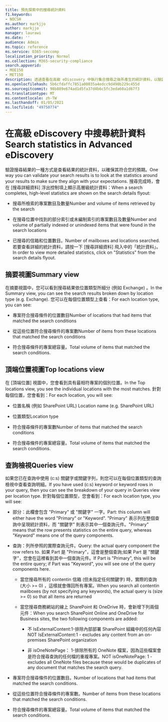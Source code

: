 ```yaml
---
title: 預先探索中的搜尋統計資料
f1.keywords:
- NOCSH
ms.author: markjjo
author: markjjo
manager: laurawi
ms.date: ''
audience: Admin
ms.topic: reference
ms.service: O365-seccomp
localization_priority: Normal
ms.collection: M365-security-compliance
search.appverid:
- MOE150
- MET150
description: 透過查看在高級 eDiscovery 中執行集合搜尋之後所產生的統計資料，以驗證搜尋結果。
ms.openlocfilehash: 5b6cfdaffc7851a00035a4edcc9d490b229c455d
ms.sourcegitcommit: 98b889e674ad1d5fa37d4b6c5fc3eda60a1d67f3
ms.translationtype: MT
ms.contentlocale: zh-TW
ms.lasthandoff: 01/05/2021
ms.locfileid: "49750774"
---
```

# <a name="search-statistics-in-advanced-ediscovery"></a><span data-ttu-id="5a456-103">在高級 eDiscovery 中搜尋統計資料</span><span class="sxs-lookup"><span data-stu-id="5a456-103">Search statistics in Advanced eDiscovery</span></span>

<span data-ttu-id="5a456-104">驗證搜尋結果的一種方式是查看結果的統計資料，以確保其符合您的預期。</span><span class="sxs-lookup"><span data-stu-id="5a456-104">One way you can validate your search results is to look at the statistics around your results to make sure they align with your expectations.</span></span> <span data-ttu-id="5a456-105">搜尋完成時，會在 [搜尋詳細資料] 浮出控制項上顯示高層級統計資料：</span><span class="sxs-lookup"><span data-stu-id="5a456-105">When a search completes, high-level statistics are shown on the search details flyout:</span></span>

- <span data-ttu-id="5a456-106">搜尋所檢索的專案數目及數量</span><span class="sxs-lookup"><span data-stu-id="5a456-106">Number and volume of items retrieved by the search</span></span>

- <span data-ttu-id="5a456-107">在搜尋位置中找到的部分索引或未編制索引的專案數目及數量</span><span class="sxs-lookup"><span data-stu-id="5a456-107">Number and volume of partially indexed or unindexed items that were found in the search locations</span></span>

- <span data-ttu-id="5a456-108">已搜尋的信箱和位置數目。</span><span class="sxs-lookup"><span data-stu-id="5a456-108">Number of mailboxes and locations searched.</span></span>
<span data-ttu-id="5a456-109">若要查看詳細的統計資料，請按一下 [搜尋詳細資料] 飛入中的「統計資料」。</span><span class="sxs-lookup"><span data-stu-id="5a456-109">In order to view more detailed statistics, click on "Statistics" from the search details flyout.</span></span>

## <a name="summary-view"></a><span data-ttu-id="5a456-110">摘要視圖</span><span class="sxs-lookup"><span data-stu-id="5a456-110">Summary view</span></span>

<span data-ttu-id="5a456-111">在摘要視圖中，您可以看到搜尋結果依位置類型所細分 (例如 Exchange) 。</span><span class="sxs-lookup"><span data-stu-id="5a456-111">In the Summary view, you can see the search results broken down by location type (e.g. Exchange).</span></span> <span data-ttu-id="5a456-112">您可以在每個位置類型上查看：</span><span class="sxs-lookup"><span data-stu-id="5a456-112">For each location type, you can see:</span></span>

- <span data-ttu-id="5a456-113">專案符合搜尋條件的位置數目</span><span class="sxs-lookup"><span data-stu-id="5a456-113">Number of locations that had items that matched the search conditions</span></span>

- <span data-ttu-id="5a456-114">從這些位置符合搜尋條件的專案數</span><span class="sxs-lookup"><span data-stu-id="5a456-114">Number of items from these locations that matched the search conditions</span></span>

- <span data-ttu-id="5a456-115">符合搜尋條件的專案總容量。</span><span class="sxs-lookup"><span data-stu-id="5a456-115">Total volume of items that matched the search conditions.</span></span>

## <a name="top-locations-view"></a><span data-ttu-id="5a456-116">頂端位置視圖</span><span class="sxs-lookup"><span data-stu-id="5a456-116">Top locations view</span></span>

<span data-ttu-id="5a456-117">在 [頂端位置] 視圖中，您會看到具有最相符專案的個別位置。</span><span class="sxs-lookup"><span data-stu-id="5a456-117">In the Top locations view, you see the individual locations with the most matches.</span></span> <span data-ttu-id="5a456-118">針對每個位置，您會看到：</span><span class="sxs-lookup"><span data-stu-id="5a456-118">For each location, you will see:</span></span>

- <span data-ttu-id="5a456-119">位置名稱 (例如 SharePoint URL) </span><span class="sxs-lookup"><span data-stu-id="5a456-119">Location name (e.g. SharePoint URL)</span></span>

- <span data-ttu-id="5a456-120">位置類型</span><span class="sxs-lookup"><span data-stu-id="5a456-120">Location type</span></span>

- <span data-ttu-id="5a456-121">符合搜尋條件的專案數</span><span class="sxs-lookup"><span data-stu-id="5a456-121">Number of items that matched the search conditions</span></span>

- <span data-ttu-id="5a456-122">符合搜尋條件的專案總容量。</span><span class="sxs-lookup"><span data-stu-id="5a456-122">Total volume of items that matched the search conditions.</span></span>

## <a name="queries-view"></a><span data-ttu-id="5a456-123">查詢檢視</span><span class="sxs-lookup"><span data-stu-id="5a456-123">Queries view</span></span>

<span data-ttu-id="5a456-124">如果您已在查詢中使用 (c:s) 關鍵字或關鍵字列，則您可以在每個位置類型的查詢檢視中查看查詢明細。</span><span class="sxs-lookup"><span data-stu-id="5a456-124">If you have used (c:s) keyword or keyword rows in your query, then you can see the breakdown of your query in Queries view per location type.</span></span> <span data-ttu-id="5a456-125">針對每個位置類型，您會看到：</span><span class="sxs-lookup"><span data-stu-id="5a456-125">For each location type, you will see:</span></span>

- <span data-ttu-id="5a456-126">部分：此欄會包含 "Primary" 或 "關鍵字" 一字。</span><span class="sxs-lookup"><span data-stu-id="5a456-126">Part: this column will either have the word "Primary" or "Keyword".</span></span> <span data-ttu-id="5a456-127">"Primary" 表示列在整個查詢中呈現統計資料，而 "關鍵字" 則表示其中一個查詢元件。</span><span class="sxs-lookup"><span data-stu-id="5a456-127">"Primary" means that the row presents statistics on the entire query, whereas "Keyword" means one of the query components.</span></span>

- <span data-ttu-id="5a456-128">查詢：列所參照的實際查詢元件。</span><span class="sxs-lookup"><span data-stu-id="5a456-128">Query: the actual query component the row refers to.</span></span> <span data-ttu-id="5a456-129">如果 Part 是 "Primary"，這會是整個查詢;如果 Part 是 "關鍵字"，您會在這裡看到其中一個查詢元件。</span><span class="sxs-lookup"><span data-stu-id="5a456-129">If Part is "Primary", this will be the entire query; if Part was "Keyword", you will see one of the query components here.</span></span>
  
  - <span data-ttu-id="5a456-130">當您搜尋所有的 contentin 信箱 (但未指定任何關鍵字) 時，實際的查詢 (大小 >= 0) ，這樣就會傳回所有專案。</span><span class="sxs-lookup"><span data-stu-id="5a456-130">When you search all contentin mailboxes (by not specifying any keywords), the actual query is (size >= 0) so that all items are returned</span></span>
  
  - <span data-ttu-id="5a456-131">當您搜尋商務網站的線上 SharePoint 和 OneDrive 時，會新增下列兩個元件：</span><span class="sxs-lookup"><span data-stu-id="5a456-131">When you search SharePoint Online and OneDrive for Business sites, the two following components are added:</span></span>
    
    - <span data-ttu-id="5a456-132">不 IsExternalContent:1-排除內部部署 SharePoint 組織中的任何內容</span><span class="sxs-lookup"><span data-stu-id="5a456-132">NOT IsExternalContent:1 - excludes any content from an on-premises SharePoint organization</span></span>
    
    - <span data-ttu-id="5a456-133">非 isOneNotePage： 1-排除所有的 OneNote 檔案，因為這些檔案會是符合搜尋查詢的任何檔的重複專案。</span><span class="sxs-lookup"><span data-stu-id="5a456-133">NOT isOneNotePage: 1 - excludes all OneNote files because these would be duplicates of any document that matches the search query.</span></span>

- <span data-ttu-id="5a456-134">專案符合搜尋條件的位置數目。</span><span class="sxs-lookup"><span data-stu-id="5a456-134">Number of locations that had items that matched the search conditions.</span></span>

- <span data-ttu-id="5a456-135">從這些位置符合搜尋條件的專案數。</span><span class="sxs-lookup"><span data-stu-id="5a456-135">Number of items from these locations that matched the search conditions.</span></span>

- <span data-ttu-id="5a456-136">符合搜尋條件的專案總容量。</span><span class="sxs-lookup"><span data-stu-id="5a456-136">Total volume of items that matched the search conditions.</span></span>
